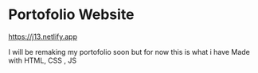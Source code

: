 # Portofolio Website

https://j13.netlify.app

I will be remaking my portofolio soon but for now this is what i have 
Made with HTML, CSS , JS
